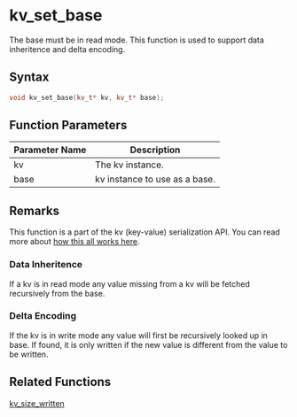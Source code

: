 
# kv_set_base

The base must be in read mode. This function is used to support data inheritence and delta encoding.

## Syntax

```cpp
void kv_set_base(kv_t* kv, kv_t* base);
```

## Function Parameters

Parameter Name | Description
--- | ---
kv | The kv instance.
base | kv instance to use as a base.

## Remarks

This function is a part of the kv (key-value) serialization API. You can read more about [how this all works here](https://github.com/RandyGaul/cute_framework/tree/master/docs/graphics/serialization).

### Data Inheritence

If a kv is in read mode any value missing from a kv will be fetched recursively from the base.

### Delta Encoding

If the kv is in write mode any value will first be recursively looked up in base. If found, it is only written if the new value is different from the value to be written.

## Related Functions
  
[kv_size_written](https://github.com/RandyGaul/cute_framework/blob/master/docs/graphics/image/kv_size_written.md)  
